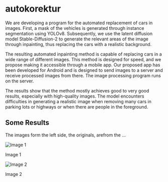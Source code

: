 # autokorektur

We are developing a program for the automated replacement of cars in images. 
First, a mask of the vehicles is generated through instance segmentation using YOLOv8. 
Subsequently, we use the latent diffusion model Stable-Diffusion-2 to generate the relevant areas of the image through inpainting, thus replacing the cars with a realistic background.

The resulting automated inpainting method is capable of replacing cars in a wide range of different images. This method is designed for speed, and we propose making it accessible through a mobile app. Our proposed app has been developed for Android and is designed to send images to a server and receive processed images from there. The image processing program runs on the server.

The results show that the method mostly achieves good to very good results, especially with high-quality images. 
The model encounters difficulties in generating a realistic image when removing many cars in parking lots or highways or when there are people in the foreground.

## Some Results
The images form the left side, the originals, arefrom the ...

![Image 1](https://github.com/nighoge/autokorrektur/blob/main/images/1702998611.png)
<p>Image 1</p>

![Image 2](images/1702998611.jpg)
<p>Image 2</p>

